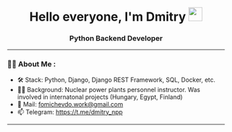 <h1 align="center">Hello everyone, I'm Dmitry</a> 
<img src="https://github.com/blackcater/blackcater/raw/main/images/Hi.gif" height="32"/></h1>
<h3 align="center">Python Backend Developer</h3>

---

### 👨‍💻 About Me :
- :hammer_and_wrench: Stack: Python, Django, Django REST Framework, SQL, Docker, etc.
- :man_office_worker: Background: Nuclear power plants personnel instructor. Was involved in internatonal projects (Hungary, Egypt, Finland)
- 📧 Mail: fomichevdo.work@gmail.com
- 📫 Telegram: https://t.me/dmitry_npp

---
